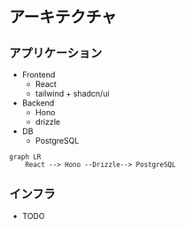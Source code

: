 # アーキテクチャ

## アプリケーション
- Frontend
    - React
    - tailwind + shadcn/ui
- Backend
    - Hono
    - drizzle
- DB
    - PostgreSQL

```mermaid
graph LR
    React --> Hono --Drizzle--> PostgreSQL

```

## インフラ
- TODO

